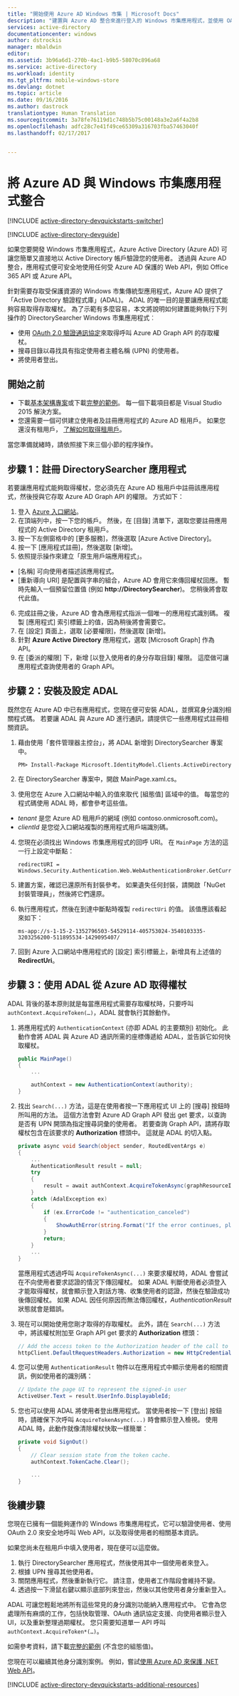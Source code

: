 ```yaml
---
title: "開始使用 Azure AD Windows 市集 | Microsoft Docs"
description: "建置與 Azure AD 整合來進行登入的 Windows 市集應用程式，並使用 OAuth 呼叫受 Azure AD 保護的 API。"
services: active-directory
documentationcenter: windows
author: dstrockis
manager: mbaldwin
editor: 
ms.assetid: 3b96a6d1-270b-4ac1-b9b5-58070c896a68
ms.service: active-directory
ms.workload: identity
ms.tgt_pltfrm: mobile-windows-store
ms.devlang: dotnet
ms.topic: article
ms.date: 09/16/2016
ms.author: dastrock
translationtype: Human Translation
ms.sourcegitcommit: 3a78fe76119d1c748b5b75c00148a3e2a6f4a2b8
ms.openlocfilehash: adfc28c7e41f49ce65309a316703fba57463040f
ms.lasthandoff: 02/17/2017


---
```

# <a name="integrate-azure-ad-with-windows-store-apps"></a>將 Azure AD 與 Windows 市集應用程式整合
[!INCLUDE [active-directory-devquickstarts-switcher](../../../includes/active-directory-devquickstarts-switcher.md)]

[!INCLUDE [active-directory-devguide](../../../includes/active-directory-devguide.md)]

如果您要開發 Windows 市集應用程式，Azure Active Directory (Azure AD) 可讓您簡單又直接地以 Active Directory 帳戶驗證您的使用者。 透過與 Azure AD 整合，應用程式便可安全地使用任何受 Azure AD 保護的 Web API，例如 Office 365 API 或 Azure API。

針對需要存取受保護資源的 Windows 市集傳統型應用程式，Azure AD 提供了「Active Directory 驗證程式庫」(ADAL)。 ADAL 的唯一目的是要讓應用程式能夠容易取得存取權杖。 為了示範有多麼容易，本文將說明如何建置能夠執行下列操作的 DirectorySearcher Windows 市集應用程式︰

* 使用 [OAuth 2.0 驗證通訊協定](https://msdn.microsoft.com/library/azure/dn645545.aspx)來取得呼叫 Azure AD Graph API 的存取權杖。
* 搜尋目錄以尋找具有指定使用者主體名稱 (UPN) 的使用者。
* 將使用者登出。

## <a name="before-you-get-started"></a>開始之前
* 下載[基本架構專案](https://github.com/AzureADQuickStarts/NativeClient-WindowsStore/archive/skeleton.zip)或下載[完整的範例](https://github.com/AzureADQuickStarts/NativeClient-WindowsStore/archive/complete.zip)。 每一個下載項目都是 Visual Studio 2015 解決方案。
* 您還需要一個可供建立使用者及註冊應用程式的 Azure AD 租用戶。 如果您還沒有租用戶， [了解如何取得租用戶](active-directory-howto-tenant.md)。

當您準備就緒時，請依照接下來三個小節的程序操作。

## <a name="step-1-register-the-directorysearcher-app"></a>步驟 1：註冊 DirectorySearcher 應用程式
若要讓應用程式能夠取得權杖，您必須先在 Azure AD 租用戶中註冊該應用程式，然後授與它存取 Azure AD Graph API 的權限。 方式如下：

1. 登入 [Azure 入口網站](https://portal.azure.com)。
2. 在頂端列中，按一下您的帳戶。 然後，在 [目錄] 清單下，選取您要註冊應用程式的 Active Directory 租用戶。
3. 按一下左側窗格中的 [更多服務]，然後選取 [Azure Active Directory]。
4. 按一下 [應用程式註冊]，然後選取 [新增]。
5. 依照提示操作來建立「原生用戶端應用程式」。
  * [名稱] 可向使用者描述該應用程式。
  * [重新導向 URI] 是配置與字串的組合，Azure AD 會用它來傳回權杖回應。 暫時先輸入一個預留位置值 (例如 **http://DirectorySearcher**)。 您稍後將會取代此值。
6. 完成註冊之後，Azure AD 會為應用程式指派一個唯一的應用程式識別碼。 複製 [應用程式] 索引標籤上的值，因為稍後將會需要它。
7. 在 [設定] 頁面上，選取 [必要權限]，然後選取 [新增]。
8. 針對 **Azure Active Directory** 應用程式，選取 [Microsoft Graph] 作為 API。
9. 在 [委派的權限] 下，新增 [以登入使用者的身分存取目錄] 權限。 這麼做可讓應用程式查詢使用者的 Graph API。

## <a name="step-2-install-and-configure-adal"></a>步驟 2：安裝及設定 ADAL
既然您在 Azure AD 中已有應用程式，您現在便可安裝 ADAL，並撰寫身分識別相關程式碼。 若要讓 ADAL 與 Azure AD 進行通訊，請提供它一些應用程式註冊相關資訊。

1. 藉由使用「套件管理器主控台」，將 ADAL 新增到 DirectorySearcher 專案中。

    ```
    PM> Install-Package Microsoft.IdentityModel.Clients.ActiveDirectory
    ```

2. 在 DirectorySearcher 專案中，開啟 MainPage.xaml.cs。
3. 使用您在 Azure 入口網站中輸入的值來取代 [組態值] 區域中的值。 每當您的程式碼使用 ADAL 時，都會參考這些值。
  * *tenant* 是您 Azure AD 租用戶的網域 (例如 contoso.onmicrosoft.com)。
  * *clientId* 是您從入口網站複製的應用程式用戶端識別碼。
4. 您現在必須找出 Windows 市集應用程式的回呼 URI。 在 `MainPage` 方法的這一行上設定中斷點：
    ```
    redirectURI = Windows.Security.Authentication.Web.WebAuthenticationBroker.GetCurrentApplicationCallbackUri();
    ```
5. 建置方案，確認已還原所有封裝參考。 如果遺失任何封裝，請開啟「NuGet 封裝管理員」，然後將它們還原。
6. 執行應用程式，然後在到達中斷點時複製 `redirectUri` 的值。 該值應該看起來如下：

    ```
    ms-app://s-1-15-2-1352796503-54529114-405753024-3540103335-3203256200-511895534-1429095407/
    ```

7. 回到 Azure 入口網站中應用程式的 [設定] 索引標籤上，新增具有上述值的 **RedirectUri**。  

## <a name="step-3-use-adal-to-get-tokens-from-azure-ad"></a>步驟 3：使用 ADAL 從 Azure AD 取得權杖
ADAL 背後的基本原則就是每當應用程式需要存取權杖時，只要呼叫 `authContext.AcquireToken(…)`，ADAL 就會執行其餘動作。  

1. 將應用程式的 `AuthenticationContext` (亦即 ADAL 的主要類別) 初始化。 此動作會將 ADAL 與 Azure AD 通訊所需的座標傳遞給 ADAL，並告訴它如何快取權杖。

    ```C#
    public MainPage()
    {
        ...

        authContext = new AuthenticationContext(authority);
    }
    ```

2. 找出 `Search(...)` 方法，這是在使用者按一下應用程式 UI 上的 [搜尋] 按鈕時所叫用的方法。 這個方法會對 Azure AD Graph API 發出 get 要求，以查詢是否有 UPN 開頭為指定搜尋詞彙的使用者。 若要查詢 Graph API，請將存取權杖包含在該要求的 **Authorization** 標頭中。 這就是 ADAL 的切入點。

    ```C#
    private async void Search(object sender, RoutedEventArgs e)
    {
        ...
        AuthenticationResult result = null;
        try
        {
            result = await authContext.AcquireTokenAsync(graphResourceId, clientId, redirectURI, new PlatformParameters(PromptBehavior.Auto, false));
        }
        catch (AdalException ex)
        {
            if (ex.ErrorCode != "authentication_canceled")
            {
                ShowAuthError(string.Format("If the error continues, please contact your administrator.\n\nError: {0}\n\nError Description:\n\n{1}", ex.ErrorCode, ex.Message));
            }
            return;
        }
        ...
    }
    ```
    當應用程式透過呼叫 `AcquireTokenAsync(...)` 來要求權杖時，ADAL 會嘗試在不向使用者要求認證的情況下傳回權杖。 如果 ADAL 判斷使用者必須登入才能取得權杖，就會顯示登入對話方塊、收集使用者的認證，然後在驗證成功後傳回權杖。 如果 ADAL 因任何原因而無法傳回權杖，*AuthenticationResult* 狀態就會是錯誤。
3. 現在可以開始使用您剛才取得的存取權杖。 此外，請在 `Search(...)` 方法中，將該權杖附加至 Graph API get 要求的 **Authorization** 標頭：

    ```C#
    // Add the access token to the Authorization header of the call to the Graph API, and call the Graph API.
    httpClient.DefaultRequestHeaders.Authorization = new HttpCredentialsHeaderValue("Bearer", result.AccessToken);

    ```
4. 您可以使用 `AuthenticationResult` 物件以在應用程式中顯示使用者的相關資訊，例如使用者的識別碼：

    ```C#
    // Update the page UI to represent the signed-in user
    ActiveUser.Text = result.UserInfo.DisplayableId;
    ```
5. 您也可以使用 ADAL 將使用者登出應用程式。 當使用者按一下 [登出] 按鈕時，請確保下次呼叫 `AcquireTokenAsync(...)` 時會顯示登入檢視。 使用 ADAL 時，此動作就像清除權杖快取一樣簡單：

    ```C#
    private void SignOut()
    {
        // Clear session state from the token cache.
        authContext.TokenCache.Clear();

        ...
    }
    ```

## <a name="whats-next"></a>後續步驟
您現在已擁有一個能夠運作的 Windows 市集應用程式，它可以驗證使用者、使用 OAuth 2.0 來安全地呼叫 Web API，以及取得使用者的相關基本資訊。

如果您尚未在租用戶中填入使用者，現在便可以這麼做。
1. 執行 DirectorySearcher 應用程式，然後使用其中一個使用者來登入。
2. 根據 UPN 搜尋其他使用者。
3. 關閉應用程式，然後重新執行它。 請注意，使用者工作階段會維持不變。
4. 透過按一下滑鼠右鍵以顯示底部列來登出，然後以其他使用者身分重新登入。

ADAL 可讓您輕鬆地將所有這些常見的身分識別功能納入應用程式中。 它會為您處理所有麻煩的工作，包括快取管理、OAuth 通訊協定支援、向使用者顯示登入 UI，以及重新整理過期權杖。 您只需要知道單一 API 呼叫 `authContext.AcquireToken*(…)`。

如需參考資料，請下載[完整的範例](https://github.com/AzureADQuickStarts/NativeClient-WindowsStore/archive/complete.zip) (不含您的組態值)。

您現在可以繼續其他身分識別案例。 例如，嘗試[使用 Azure AD 來保護 .NET Web API](active-directory-devquickstarts-webapi-dotnet.md)。

[!INCLUDE [active-directory-devquickstarts-additional-resources](../../../includes/active-directory-devquickstarts-additional-resources.md)]

